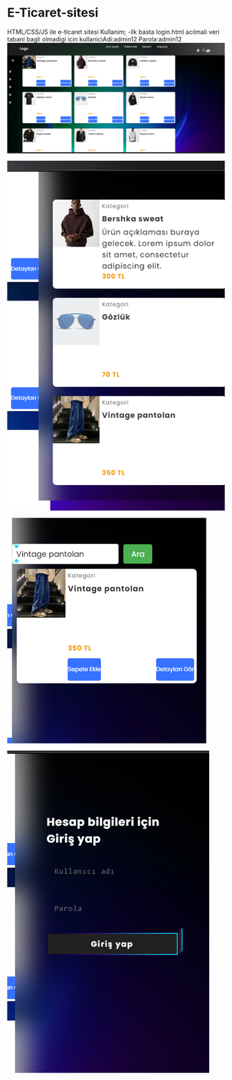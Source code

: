 # E-Ticaret-sitesi
HTML/CSS/JS ile e-ticaret sitesi 
Kullanim; 
-ilk basta login.html acılmali veri tabani bagli olmadigi icin 
  kullaniciAdi:admin12
  Parola:admin12
![Alisveris kismi](githubdosya.png)  

![Sepete ekle kismi](githubsepet.png)

![Urun arama](githubarama.png)

![hesap bilgileri](githubhesap.png)
